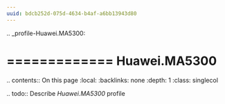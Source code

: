 ```yaml
---
uuid: bdcb252d-075d-4634-b4af-a6bb13943d80
---
```

.. _profile-Huawei.MA5300:

=============
Huawei.MA5300
=============

.. contents:: On this page
    :local:
    :backlinks: none
    :depth: 1
    :class: singlecol

.. todo::
    Describe *Huawei.MA5300* profile

